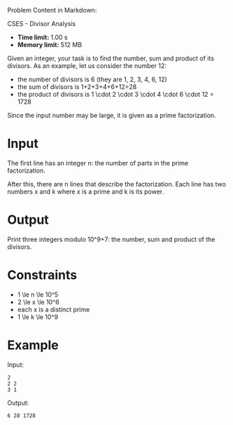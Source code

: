 Problem Content in Markdown:


CSES \- Divisor Analysis




* **Time limit:** 1\.00 s
* **Memory limit:** 512 MB




Given an integer, your task is to find the number, sum and product of its divisors. As an example, let us consider the number 12:


* the number of divisors is 6 (they are 1, 2, 3, 4, 6, 12)
* the sum of divisors is 1\+2\+3\+4\+6\+12\=28
* the product of divisors is 1 \\cdot 2 \\cdot 3 \\cdot 4 \\cdot 6 \\cdot 12 \= 1728


Since the input number may be large, it is given as a prime factorization.


Input
=====


The first line has an integer n: the number of parts in the prime factorization.


After this, there are n lines that describe the factorization. Each line has two numbers x and k where x is a prime and k is its power.


Output
======


Print three integers modulo 10^9\+7: the number, sum and product of the divisors.


Constraints
===========


* 1 \\le n \\le 10^5
* 2 \\le x \\le 10^6
* each x is a distinct prime
* 1 \\le k \\le 10^9


Example
=======


Input:



```
2
2 2
3 1

```

Output:



```
6 28 1728

```
 
